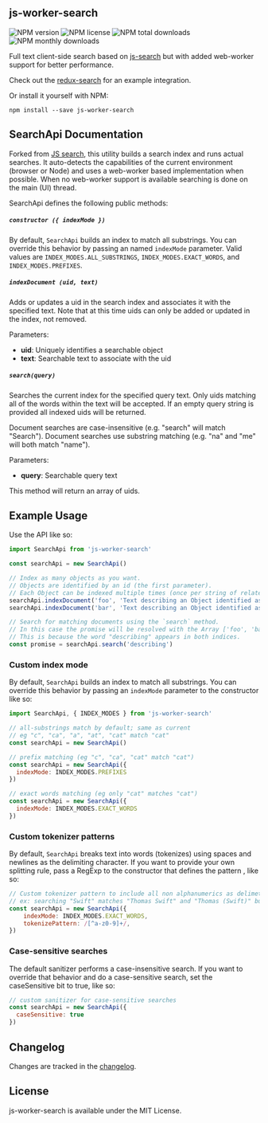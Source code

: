 js-worker-search
-----

![NPM version](https://img.shields.io/npm/v/js-worker-search.svg)
![NPM license](https://img.shields.io/npm/l/js-worker-search.svg)
![NPM total downloads](https://img.shields.io/npm/dt/js-worker-search.svg)
![NPM monthly downloads](https://img.shields.io/npm/dm/js-worker-search.svg)

Full text client-side search based on [js-search](https://github.com/bvaughn/js-search) but with added web-worker support for better performance.

Check out the [redux-search](http://treasure-data.github.io/redux-search/) for an example integration.

Or install it yourself with NPM:

```
npm install --save js-worker-search
```

SearchApi Documentation
------

Forked from [JS search](github.com/bvaughn/js-search), this utility builds a search index and runs actual searches. It auto-detects the capabilities of the current environment (browser or Node) and uses a web-worker based implementation when possible. When no web-worker support is available searching is done on the main (UI) thread.

SearchApi defines the following public methods:

##### `constructor ({ indexMode })`
By default, `SearchApi` builds an index to match all substrings.
You can override this behavior by passing an named `indexMode` parameter.
Valid values are `INDEX_MODES.ALL_SUBSTRINGS`, `INDEX_MODES.EXACT_WORDS`, and `INDEX_MODES.PREFIXES`.

##### `indexDocument (uid, text)`
Adds or updates a uid in the search index and associates it with the specified text. Note that at this time uids can only be added or updated in the index, not removed.

Parameters:
* **uid**: Uniquely identifies a searchable object
* **text**: Searchable text to associate with the uid

##### `search(query)`
Searches the current index for the specified query text. Only uids matching all of the words within the text will be accepted. If an empty query string is provided all indexed uids will be returned.

Document searches are case-insensitive (e.g. "search" will match "Search"). Document searches use substring matching (e.g. "na" and "me" will both match "name").

Parameters:
* **query**: Searchable query text

This method will return an array of uids.

Example Usage
------

Use the API like so:

```javascript
import SearchApi from 'js-worker-search'

const searchApi = new SearchApi()

// Index as many objects as you want.
// Objects are identified by an id (the first parameter).
// Each Object can be indexed multiple times (once per string of related text).
searchApi.indexDocument('foo', 'Text describing an Object identified as "foo"')
searchApi.indexDocument('bar', 'Text describing an Object identified as "bar"')

// Search for matching documents using the `search` method.
// In this case the promise will be resolved with the Array ['foo', 'bar'].
// This is because the word "describing" appears in both indices.
const promise = searchApi.search('describing')
```

### Custom index mode
By default, `SearchApi` builds an index to match all substrings.
You can override this behavior by passing an `indexMode` parameter to the constructor like so:

```js
import SearchApi, { INDEX_MODES } from 'js-worker-search'

// all-substrings match by default; same as current
// eg "c", "ca", "a", "at", "cat" match "cat"
const searchApi = new SearchApi()

// prefix matching (eg "c", "ca", "cat" match "cat")
const searchApi = new SearchApi({
  indexMode: INDEX_MODES.PREFIXES
})

// exact words matching (eg only "cat" matches "cat")
const searchApi = new SearchApi({
  indexMode: INDEX_MODES.EXACT_WORDS
})
```

### Custom tokenizer patterns
By default, `SearchApi` breaks text into words (tokenizes) using spaces and newlines
as the delimiting character. If you want to provide your own splitting rule, pass a
RegExp to the constructor that defines the pattern , like so:

```js
// Custom tokenizer pattern to include all non alphanumerics as delimeters
// ex: searching "Swift" matches "Thomas Swift" and "Thomas (Swift)" but not "swiftly tilting"
const searchApi = new SearchApi({
    indexMode: INDEX_MODES.EXACT_WORDS,
    tokenizePattern: /[^a-z0-9]+/,
})
```

### Case-sensitive searches
The default sanitizer performs a case-insensitive search. If you want to override that
behavior and do a case-sensitive search, set the caseSensitive bit to true, like so:

```js
// custom sanitizer for case-sensitive searches
const searchApi = new SearchApi({
  caseSensitive: true
})
```

Changelog
---------

Changes are tracked in the [changelog](CHANGELOG.md).

License
---------

js-worker-search is available under the MIT License.

